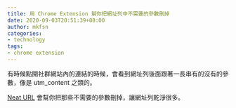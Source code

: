 ```yaml
---
title: 用 Chrome Extension 幫你把網址列中不需要的參數刪掉
date: 2020-09-03T20:51:39+08:00
author: mkfsn
categories:
- technology
tags:
- chrome extension
---
```


有時候點開社群網站內的連結的時候，會看到網址列後面跟著一長串有的沒有的參數，像是 utm_content 之類的。

[Neat URL](https://chrome.google.com/webstore/detail/neat-url/jchobbjgibcahbheicfocecmhocglkco) 會幫你把那些不需要的參數刪掉，讓網址列乾淨很多。
